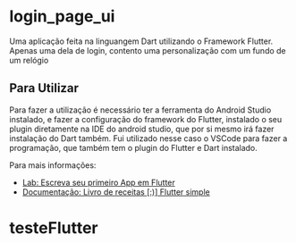 # login_page_ui

Uma aplicação feita na linguangem Dart utilizando o Framework Flutter.
Apenas uma dela de login, contento uma personalização com um fundo de um relógio

## Para Utilizar

Para fazer a utilização é necessário ter a ferramenta do Android Studio instalado,
e fazer a configuração do framework do Flutter, instalado o seu plugin diretamente na IDE do android studio, que por si mesmo irá fazer instalação do Dart também.
Fui utilizado nesse caso o VSCode para fazer a programação, que também tem o plugin do Flutter e Dart instalado.

Para mais informações:

- [Lab: Escreva seu primeiro App em Flutter](https://flutter.dev/docs/get-started/codelab)
- [Documentação: Livro de receitas [:)] Flutter simple](https://flutter.dev/docs/cookbook)
# testeFlutter
